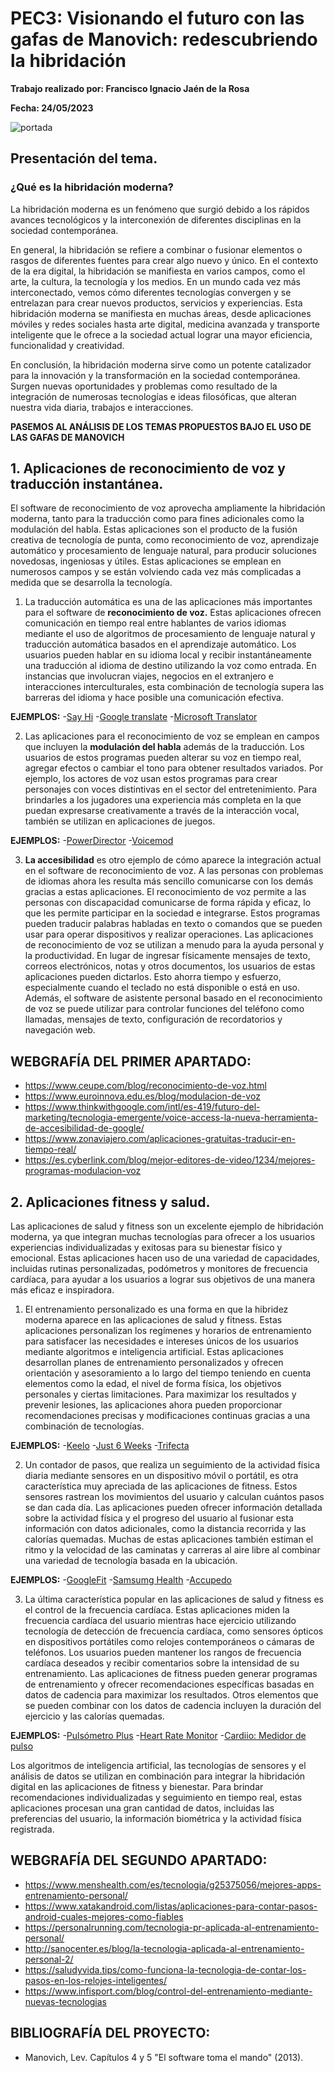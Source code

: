 # PEC3: Visionando el futuro con las gafas de Manovich: redescubriendo la hibridación

**Trabajo realizado por: Francisco Ignacio Jaén de la Rosa** 

**Fecha: 24/05/2023**

![portada](https://rbl-prod-blog-bucket.s3.ap-south-1.amazonaws.com/wp-content/uploads/2020/04/21133528/how-to-make-fitness-affordable-using-digital-apps-mob.jpg)


## Presentación del tema.
### ¿Qué es la hibridación moderna?

La hibridación moderna es un fenómeno que surgió debido a los rápidos avances tecnológicos y la interconexión de diferentes disciplinas en la sociedad contemporánea. 

En general, la hibridación se refiere a combinar o fusionar elementos o rasgos de diferentes fuentes para crear algo nuevo y único. En el contexto de la era digital, la hibridación se manifiesta en varios campos, como el arte, la cultura, la tecnología y los medios. En un mundo cada vez más interconectado, vemos cómo diferentes tecnologías convergen y se entrelazan para crear nuevos productos, servicios y experiencias. Esta hibridación moderna se manifiesta en muchas áreas, desde aplicaciones móviles y redes sociales hasta arte digital, medicina avanzada y transporte inteligente que le ofrece a la sociedad actual lograr una mayor eficiencia, funcionalidad y creatividad. 

En conclusión, la hibridación moderna sirve como un potente catalizador para la innovación y la transformación en la sociedad contemporánea. Surgen nuevas oportunidades y problemas como resultado de la integración de numerosas tecnologías e ideas filosóficas, que alteran nuestra vida diaria, trabajos e interacciones.


**PASEMOS AL ANÁLISIS DE LOS TEMAS PROPUESTOS BAJO EL USO DE LAS GAFAS DE MANOVICH**

## 1. **Aplicaciones de reconocimiento de voz y traducción instantánea.**

El software de reconocimiento de voz aprovecha ampliamente la hibridación moderna, tanto para la traducción como para fines adicionales como la modulación del habla. Estas aplicaciones son el producto de la fusión creativa de tecnología de punta, como reconocimiento de voz, aprendizaje automático y procesamiento de lenguaje natural, para producir soluciones novedosas, ingeniosas y útiles. Estas aplicaciones se emplean en numerosos campos y se están volviendo cada vez más complicadas a medida que se desarrolla la tecnología. 

1. La traducción automática es una de las aplicaciones más importantes para el software de **reconocimiento de voz.** Estas aplicaciones ofrecen comunicación en tiempo real entre hablantes de varios idiomas mediante el uso de algoritmos de procesamiento de lenguaje natural y traducción automática basados en el aprendizaje automático. Los usuarios pueden hablar en su idioma local y recibir instantáneamente una traducción al idioma de destino utilizando la voz como entrada. En instancias que involucran viajes, negocios en el extranjero e interacciones interculturales, esta combinación de tecnología supera las barreras del idioma y hace posible una comunicación efectiva.

**EJEMPLOS:**
-[Say Hi](https://www.sayhi.com/es/translate/)
-[Google translate](https://translate.google.es/?hl=es) 
-[Microsoft Translator](https://www.microsoft.com/es-es/translator/)


2. Las aplicaciones para el reconocimiento de voz se emplean en campos que incluyen la **modulación del habla** además de la traducción. Los usuarios de estos programas pueden alterar su voz en tiempo real, agregar efectos o cambiar el tono para obtener resultados variados. Por ejemplo, los actores de voz usan estos programas para crear personajes con voces distintivas en el sector del entretenimiento. Para brindarles a los jugadores una experiencia más completa en la que puedan expresarse creativamente a través de la interacción vocal, también se utilizan en aplicaciones de juegos. 

**EJEMPLOS:**
-[PowerDirector](https://es.cyberlink.com/downloads/trials/powerdirector-video-editing-software/download_es_ES.html)
-[Voicemod](https://www.voicemod.net/es/) 

3. **La accesibilidad** es otro ejemplo de cómo aparece la integración actual en el software de reconocimiento de voz. A las personas con problemas de idiomas ahora les resulta más sencillo comunicarse con los demás gracias a estas aplicaciones. El reconocimiento de voz permite a las personas con discapacidad comunicarse de forma rápida y eficaz, lo que les permite participar en la sociedad e integrarse. Estos programas pueden traducir palabras habladas en texto o comandos que se pueden usar para operar dispositivos y realizar operaciones. Las aplicaciones de reconocimiento de voz se utilizan a menudo para la ayuda personal y la productividad. En lugar de ingresar físicamente mensajes de texto, correos electrónicos, notas y otros documentos, los usuarios de estas aplicaciones pueden dictarlos. Esto ahorra tiempo y esfuerzo, especialmente cuando el teclado no está disponible o está en uso. Además, el software de asistente personal basado en el reconocimiento de voz se puede utilizar para controlar funciones del teléfono como llamadas, mensajes de texto, configuración de recordatorios y navegación web.

## WEBGRAFÍA DEL PRIMER APARTADO:

- https://www.ceupe.com/blog/reconocimiento-de-voz.html
- https://www.euroinnova.edu.es/blog/modulacion-de-voz
- https://www.thinkwithgoogle.com/intl/es-419/futuro-del-marketing/tecnologia-emergente/voice-access-la-nueva-herramienta-de-accesibilidad-de-google/
- https://www.zonaviajero.com/aplicaciones-gratuitas-traducir-en-tiempo-real/
- https://es.cyberlink.com/blog/mejor-editores-de-video/1234/mejores-programas-modulacion-voz



## 2. **Aplicaciones fitness y salud.**

Las aplicaciones de salud y fitness son un excelente ejemplo de hibridación moderna, ya que integran muchas tecnologías para ofrecer a los usuarios experiencias individualizadas y exitosas para su bienestar físico y emocional. Estas aplicaciones hacen uso de una variedad de capacidades, incluidas rutinas personalizadas, podómetros y monitores de frecuencia cardíaca, para ayudar a los usuarios a lograr sus objetivos de una manera más eficaz e inspiradora. 

1. El entrenamiento personalizado es una forma en que la hibridez moderna aparece en las aplicaciones de salud y fitness. Estas aplicaciones personalizan los regímenes y horarios de entrenamiento para satisfacer las necesidades e intereses únicos de los usuarios mediante algoritmos e inteligencia artificial. Estas aplicaciones desarrollan planes de entrenamiento personalizados y ofrecen orientación y asesoramiento a lo largo del tiempo teniendo en cuenta elementos como la edad, el nivel de forma física, los objetivos personales y ciertas limitaciones. Para maximizar los resultados y prevenir lesiones, las aplicaciones ahora pueden proporcionar recomendaciones precisas y modificaciones continuas gracias a una combinación de tecnologías.


**EJEMPLOS:**
-[Keelo](https://www.keelo.com/)
-[Just 6 Weeks](https://play.google.com/store/apps/details?id=alexcrusher.just6weeks.pushups&hl=es_419&gl=US) 
-[Trifecta](https://www.trifectanutrition.com/partner-crossfit)


2. Un contador de pasos, que realiza un seguimiento de la actividad física diaria mediante sensores en un dispositivo móvil o portátil, es otra característica muy apreciada de las aplicaciones de fitness. Estos sensores rastrean los movimientos del usuario y calculan cuántos pasos se dan cada día. Las aplicaciones pueden ofrecer información detallada sobre la actividad física y el progreso del usuario al fusionar esta información con datos adicionales, como la distancia recorrida y las calorías quemadas. Muchas de estas aplicaciones también estiman el ritmo y la velocidad de las caminatas y carreras al aire libre al combinar una variedad de tecnología basada en la ubicación.


**EJEMPLOS:**
-[GoogleFit](https://www.google.com/intl/es_es/fit/)
-[Samsumg Health](https://www.samsung.com/es/apps/samsung-health/) 
-[Accupedo](https://accupedo.com/)


3. La última característica popular en las aplicaciones de salud y fitness es el control de la frecuencia cardíaca. Estas aplicaciones miden la frecuencia cardíaca del usuario mientras hace ejercicio utilizando tecnología de detección de frecuencia cardíaca, como sensores ópticos en dispositivos portátiles como relojes contemporáneos o cámaras de teléfonos. Los usuarios pueden mantener los rangos de frecuencia cardíaca deseados y recibir comentarios sobre la intensidad de su entrenamiento. Las aplicaciones de fitness pueden generar programas de entrenamiento y ofrecer recomendaciones específicas basadas en datos de cadencia para maximizar los resultados. Otros elementos que se pueden combinar con los datos de cadencia incluyen la duración del ejercicio y las calorías quemadas. 

**EJEMPLOS:**
-[Pulsómetro Plus](https://play.google.com/store/apps/details?id=com.dungelin.heartrate&hl=es&gl=US)
-[Heart Rate Monitor](https://play.google.com/store/apps/details?id=com.repsi.heartrate&hl=en_US) 
-[Cardiio: Medidor de pulso](https://apps.apple.com/es/app/cardiio-medidor-de-pulso/id542891434) 

Los algoritmos de inteligencia artificial, las tecnologías de sensores y el análisis de datos se utilizan en combinación para integrar la hibridación digital en las aplicaciones de fitness y bienestar. Para brindar recomendaciones individualizadas y seguimiento en tiempo real, estas aplicaciones procesan una gran cantidad de datos, incluidas las preferencias del usuario, la información biométrica y la actividad física registrada.

## WEBGRAFÍA DEL SEGUNDO APARTADO:

- https://www.menshealth.com/es/tecnologia/g25375056/mejores-apps-entrenamiento-personal/
- https://www.xatakandroid.com/listas/aplicaciones-para-contar-pasos-android-cuales-mejores-como-fiables
- https://personalrunning.com/tecnologia-pr-aplicada-al-entrenamiento-personal/
- http://sanocenter.es/blog/la-tecnologia-aplicada-al-entrenamiento-personal-2/
- https://saludyvida.tips/como-funciona-la-tecnologia-de-contar-los-pasos-en-los-relojes-inteligentes/
- https://www.infisport.com/blog/control-del-entrenamiento-mediante-nuevas-tecnologias

## BIBLIOGRAFÍA DEL PROYECTO:
- Manovich, Lev. Capítulos 4 y 5 "El software toma el mando" (2013).
